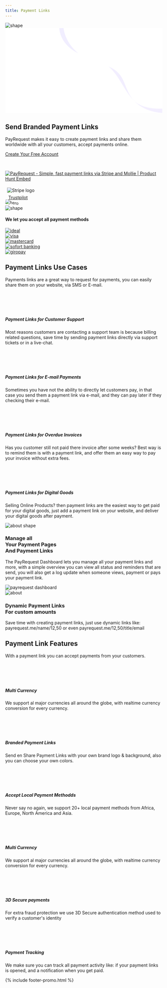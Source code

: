 ```yaml
---
title: Payment Links
---
```



<section class="hero-section">
         <!-- Hero Shape Start -->
      
 <div class="hero-shape5">
        
<img src="https://payrequest.io/assets/logos/Icon%20white.png" alt="shape" style="max-width: 160px;">
         </div>
         <!-- Hero Shape End -->
          
 <!-- Hero Bg Start -->
 <div class="hero-bg">
            <img src="assets/img/hero_shape.png" alt="hero shape">
         </div>
         <!-- Hero Bg End -->
          
 <div class="container">
            <div class="row align-items-center">
             <div class="col-lg-6 col-md-6">
                  <div class="hero-left">
<h2> Send Branded <span class="underline">Payment Links</span>
</h2>

<p>
PayRequest makes it easy to create payment links and share them worldwide with all your customers, accept payments online.
</p>

<a href="http://dashboard.payrequest.io/" class="theme-btn mt-4"> Create Your Free Account<span class="fa fa-chevron-right"></span></a>
 </div>



<div class="mt-3" style="/* margin-bottom: 150px; */">
<br> 

<a href="https://www.producthunt.com/posts/payrequest?utm_source=badge-featured&utm_medium=badge&utm_souce=badge-payrequest" target="_blank"><img src="https://api.producthunt.com/widgets/embed-image/v1/featured.svg?post_id=176421&theme=dark" alt="PayRequest - Simple, fast payment links via Stripe and Mollie | Product Hunt Embed" style="width: 250px; height: 54px;" width="250px" height="54px" /></a>

<img alt="Stripe logo" src="https://payrequest.io/assets/img/stripe-partner-badges/L_Color_Solid.svg" style="height: 63px;padding: 6px;">

<!-- TrustBox widget - Micro Review Count -->
<div style="margin-left:10px;" class="trustpilot-widget" data-locale="en-US" data-template-id="5419b6a8b0d04a076446a9ad" data-businessunit-id="5f47f39cf225070001b40cfa" data-style-height="24px" data-style-width="250px" data-theme="light">
  <a href="https://www.trustpilot.com/review/payrequest.io" target="_blank" rel="noopener">Trustpilot</a>
</div>
<!-- End TrustBox widget -->
 </div>
</div>

 <div class="col-lg-6 col-md-6">
                  <div class="hero-right">
                   <img src="https://payrequest.io/assets/img/banners/payment-links.png" alt="hero" style="
    transform: perspective(1000px) rotateY(-13deg) rotateX(5deg) rotateZ(7deg) scaleY(0.9) scaleX(0.95) translateX(-3%) translateY(-3%);
">
                     <div class="hero-dot-shape">
                 <img src="http://themescare.com/demos/robofume-view/assets/img/hero-dot-shape.png" alt="shape">
                     </div>
                  </div>
               </div>
            </div>
         </div>
</section>

 <!-- All Payment Methods Section Start -->
 <section class="companies-section section_b_70 wow fadeInUp" data-wow-duration="1s" data-wow-delay="0.2s">
         <div class="container">
            <div class="row align-items-center">
               <div class="col-lg-6">
                  <div class="companies-left">
                     <h4>We let you accept all payment methods</h4>
                  </div>
               </div>
               <div class="col-lg-6">
                  <div class="companies-slider owl-carousel">
                     <div class="single-com-slider">
                        <a href="#"><img src="https://payrequest.io/assets/img/payment-icons/ideal@2x.png" alt="ideal" /></a>
                     </div>
                     <div class="single-com-slider">
                        <a href="#"><img src="https://payrequest.io/assets/img/payment-icons/visa@2x.png" alt="visa" /></a>
                     </div>
                     <div class="single-com-slider">
                        <a href="#"><img src="https://payrequest.io/assets/img/payment-icons/mastercard@2x.png" alt="mastercard" /></a>
                     </div>
                     <div class="single-com-slider">
                        <a href="#"><img src="https://payrequest.io/assets/img/payment-icons/sofort@2x.png" alt="sofort banking" /></a>
                     </div>

  <div class="single-com-slider">
<a href="#"><img src="https://payrequest.io/assets/img/payment-icons/giropay@2x.png" alt="giropay" /></a>
                     </div>


 </div>
               </div>
            </div>
         </div>
</section>
 <!-- All Payment Methods Section End -->


<section class="contact-form section_100">
         <div class="container">
            <div class="service-details-text">
                        <div class="section-title wow fadeInUp" data-wow-duration="1s" data-wow-delay="0.3s" style="visibility: visible; animation-duration: 1s; animation-delay: 0.3s; animation-name: fadeInUp;">
                     <h2>Payment Links <span>Use Cases</span></h2>
    <p>Payments links are a great way to request for payments, you can easily share them on your website, via SMS or E-mail.</p>
                  </div>



<div class="service-works">
                           <div class="row">
                              <div class="col-md-6">
                                 <div class="service-works-item">
                                    <div class="service-works-icon2">
                                  <i class="fad fa-user-headset" style="padding-right: 10px;font-size: 50px;color: #25b7c7;" aria-hidden="true"></i>
                                    </div>
                                    <div class="service-works-info">
                                       <h5>Payment Links for Customer Support
</h5>
                                       <p>Most reasons customers are contacting a support team is because billing related questions, save time by sending payment links directly via support tickets or in a live-chat.
</p>
                                    </div>
                                 </div>
                              </div>
                              <div class="col-md-6">
                                 <div class="service-works-item">
                                    <div class="service-works-icon2">
                                  <i class="fad fa-mailbox" style="padding-right: 10px;font-size: 50px;color: #25b7c7;" aria-hidden="true"></i>
                                    </div>
                                    <div class="service-works-info">
                                       <h5>Payment Links for E-mail Payments
<br>

</h5>
                                       <p>Sometimes you have not the ability to directly let customers pay, in that case you send them a payment link via e-mail, and they can pay later if they checking their e-mail.
</p>
                                    </div>
                                 </div>
                              </div>
                              <div class="col-md-6">
                                 <div class="service-works-item">
                                    <div class="service-works-icon2">
                                  <i class="fad fa-file-invoice" style="padding-right: 10px;font-size: 50px;color: #25b7c7;" aria-hidden="true"></i>
                                    </div>
                                    <div class="service-works-info">
  <h5>Payment Links for Overdue Invoices
<br> 
</h5>
                                       <p>Has you customer still not paid there invoice after some weeks? Best way is to remind them is with a payment link, and offer them an easy way to pay your invoice without extra fees.
</p>
                                    </div>
                                 </div>
                              </div>



<div class="col-md-6">
                                 <div class="service-works-item">
                                    <div class="service-works-icon2">
                                  <i class="fad fa-shopping-cart" style="padding-right: 10px;font-size: 50px;color: #25b7c7;" aria-hidden="true"></i>
                                    </div>
                                    <div class="service-works-info">
                                       <h5>Payment Links for Digital Goods

<br>

</h5>
                                       <p>Selling Online Products? then payment links are the easiest way to get paid for your digital goods, just add a payment link on your website, and deliver your digital goods after payment.
</p>
                                    </div>
                                 </div>
                              </div>




</div>
</div>
</div>



</div>
</section>




 <section class="about-section">
         <!-- Top Shape Start -->
         <div class="about-top-shape">
            <img src="http://themescare.com/demos/robofume-view/assets/img/about-shape.png" alt="about shape">
         </div>
         <!-- Top Shape End -->
         <!-- Bottom Shape Start -->

 <!-- Bottom Shape End -->
 <!-- About Top Start -->
<div class="about-top section_100">
            <div class="container">
             <div class="row align-items-center">
                  <div class="col-lg-6">
<div class="about-left wow fadeInLeft" data-wow-duration="1s" data-wow-delay="0.2s" style="visibility: visible; animation-duration: 1s; animation-delay: 0.2s; animation-name: fadeInLeft;">
<h3>Manage all<br>Your Payment Pages<br>And Payment Links</h3>
<p>The PayRequest Dashboard lets you manage all your payment links and more, with a simple overview you can view all status and reminders that are send, you will also get a log update when someone views, payment or pays your payment link.
</p>
                      
</div>
</div>
<div class="col-lg-6">
<div class="about-right wow fadeInRight" data-wow-duration="1s" data-wow-delay="0.3s" style="visibility: visible; animation-duration: 1s; animation-delay: 0.3s; animation-name: fadeInRight;">
  <img src="https://payrequest.io/assets/img/banners/payrequest-dashboard-v2.png" alt="payrequest dashboard">
                     </div>
</div>
    </div>
 </div>
 </div>
 <!-- About Top End -->
 <!-- About Bottom Start -->
 <div class="about-bottom section_b_100">
            <div class="container">
          <div class="row align-items-center">
                  <div class="col-lg-6">
                     <div class="about-right wow fadeInLeft" data-wow-duration="1s" data-wow-delay="0.2s" style="visibility: visible; animation-duration: 1s; animation-delay: 0.2s; animation-name: fadeInLeft;">
                        <img src="https://ph-files.imgix.net/1bc052d0-8494-4055-8c79-9ee65c25f08e.png?auto=format&amp;auto=compress&amp;codec=mozjpeg&amp;cs=strip&amp;w=675.5555555555555&amp;h=380&amp;fit=max&amp;dpr=2" alt="about">
                     </div>
                  </div>
                  <div class="col-lg-6">
                     <div class="about-left wow fadeInRight" data-wow-duration="1s" data-wow-delay="0.3s" style="visibility: visible; animation-duration: 1s; animation-delay: 0.3s; animation-name: fadeInRight;">
 <h3>Dynamic Payment Links
<br>For custom amounts</h3>
                        <p>Save time with creating payment links, just use dynamic links like: payrequest.me/name/12,50 or even payrequest.me/12,50/title/email

</p>
                       
</div>
                  </div>
 </div>
 </div>
 </div>
 <!-- About Bottom End -->
</section>



<section class="contact-form section_100">
         <div class="container">
            <div class="service-details-text">
                        <div class="section-title wow fadeInUp" data-wow-duration="1s" data-wow-delay="0.3s" style="visibility: visible; animation-duration: 1s; animation-delay: 0.3s; animation-name: fadeInUp;">
                     <h2>Payment Link <span>Features</span></h2>
    <p>With a payment link you can accept payments from your customers.</p>
                  </div>



<div class="service-works">
                           <div class="row">
                              <div class="col-md-6">
                                 <div class="service-works-item">
                                    <div class="service-works-icon2">
                                  <i class="fad fa-euro-sign" style="padding-right: 10px;font-size: 50px;color: #25b7c7;" aria-hidden="true"></i>
                                    </div>
                                    <div class="service-works-info">
                                       <h5>Multi Currency

</h5>
                                       <p>We support al major currencies all around the globe, with realtime currency conversion for every currency.


</p>
                                    </div>
                                 </div>
                              </div>
                              <div class="col-md-6">
                                 <div class="service-works-item">
                                    <div class="service-works-icon2">
                                  <i class="fad fa-paint-brush" style="padding-right: 10px;font-size: 50px;color: #25b7c7;" aria-hidden="true"></i>
                                    </div>
                                    <div class="service-works-info">
                                       <h5>Branded Payment Links

</h5>
                                       <p>Send en Share Payment Links with your own brand logo &amp; background, also you can choose your own colors.


</p>
                                    </div>
                                 </div>
                              </div>
                              <div class="col-md-6">
                                 <div class="service-works-item">
                                    <div class="service-works-icon2">
                                  <i class="fad fa-language" style="padding-right: 10px;font-size: 50px;color: #25b7c7;" aria-hidden="true"></i>
                                    </div>
                                    <div class="service-works-info">
                                       <h5>Accept Local Payment Methodds
</h5>
                                       <p>Never say no again, we support 20+ local payment methods from Africa, Europe, North America and Asia.


</p>
                                    </div>
                                 </div>
                              </div>



<div class="col-md-6">
                                 <div class="service-works-item">
                                    <div class="service-works-icon2">
                                  <i class="fa fa-money-bill-wave" style="padding-right: 10px;font-size: 50px;color: #25b7c7;" aria-hidden="true"></i>
                                    </div>
                                    <div class="service-works-info">
                                       <h5>Multi Currency

</h5>
                                       <p>We support al major currencies all around the globe, with realtime currency conversion for every currency.

</p>
                                    </div>
                                 </div>
                              </div>



<div class="col-md-6">
                                 <div class="service-works-item">
                                    <div class="service-works-icon2">
                                  <i class="fad fa-shield-check" style="padding-right: 10px;font-size: 50px;color: #25b7c7;" aria-hidden="true"></i>
                                    </div>
                                    <div class="service-works-info">
                                       <h5> 3D Secure payments

</h5>
                                       <p>For extra fraud protection we use 3D Secure authentication method used to verify a customer's identity


</p>
                                    </div>
                                 </div>
                              </div><div class="col-md-6">
                                 <div class="service-works-item">
                                    <div class="service-works-icon2">
                                  <i class="fad fa-analytics" style="padding-right: 10px;font-size: 50px;color: #25b7c7;" aria-hidden="true"></i>
                                    </div>
                                    <div class="service-works-info">
                                       <h5>Payment Tracking

</h5>
                                       <p>We make sure you can track all payment activity like: if your payment links is opened, and a notification when you get paid.


</p>
                                    </div>
                                 </div>
                              </div>
                           </div>
                        </div>
                     </div>



</div>
</section>


  {% include footer-promo.html %}